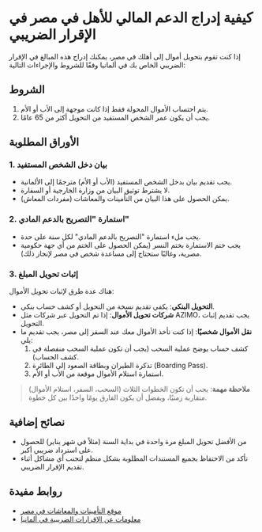 # كيفية إدراج الدعم المالي للأهل في مصر في الإقرار الضريبي

إذا كنت تقوم بتحويل أموال إلى أهلك في مصر، يمكنك إدراج هذه المبالغ في الإقرار الضريبي الخاص بك في ألمانيا وفقًا للشروط والإجراءات التالية:

## الشروط
1. يتم احتساب الأموال المحولة فقط إذا كانت موجهة إلى الأب أو الأم.
2. يجب أن يكون عمر الشخص المستفيد من التحويل أكثر من 65 عامًا.

## الأوراق المطلوبة
### 1. بيان دخل الشخص المستفيد
- يجب تقديم بيان بدخل الشخص المستفيد (الأب أو الأم) مترجمًا إلى الألمانية.
- لا يشترط توثيق البيان من وزارة الخارجية أو السفارة.
- يمكن الحصول على هذا البيان من التأمينات والمعاشات (مفردات المعاش).

### 2. استمارة "التصريح بالدعم المادي"
- يجب ملء استمارة "التصريح بالدعم المادي" لكل سنة على حدة.
- يجب ختم الاستمارة بختم النسر (يمكن الحصول على الختم من أي جهة حكومية مصرية، وغالبًا ستحتاج إلى مساعدة شخص في مصر لإنجاز ذلك).

### 3. إثبات تحويل المبلغ
هناك عدة طرق لإثبات تحويل الأموال:
- **التحويل البنكي**: يكفي تقديم نسخة من التحويل أو كشف حساب بنكي.
- **شركات تحويل الأموال**: إذا تم التحويل عبر شركات مثل AZIMO، يجب تقديم إثبات التحويل.
- **نقل الأموال شخصيًا**: إذا كنت تأخذ الأموال معك عند السفر إلى مصر، يجب تقديم ما يلي:
  1. كشف حساب يوضح عملية السحب (يجب أن تكون عملية السحب منفصلة في كشف الحساب).
  2. تذكرة الطيران وبطاقة الصعود إلى الطائرة (Boarding Pass).
  3. استمارة استلام الأموال موقعة من الأب أو الأم.

> **ملاحظة مهمة**: يجب أن تكون الخطوات الثلاث (السحب، السفر، استلام الأموال) متقاربة زمنيًا، ويفضل أن يكون الفارق يومًا واحدًا بين كل خطوة.

## نصائح إضافية
- من الأفضل تحويل المبلغ مرة واحدة في بداية السنة (مثلاً في شهر يناير) للحصول على استرداد ضريبي أكبر.
- تأكد من الاحتفاظ بجميع المستندات المطلوبة بشكل منظم لتجنب أي مشاكل أثناء تقديم الإقرار الضريبي.

## روابط مفيدة
- [موقع التأمينات والمعاشات في مصر](https://www.nosi.gov.eg)
- [معلومات عن الإقرارات الضريبية في ألمانيا](https://www.elster.de)
